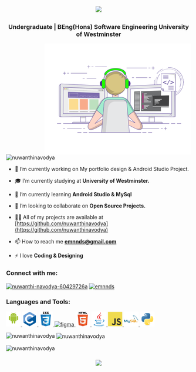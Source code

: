 <h1 align="center">
    <img src="https://readme-typing-svg.herokuapp.com/?font=Righteous&size=35&center=true&vCenter=true&width=650&height=70&duration=5000&lines=Hi+👋,+I'm+Nuwanthi+Navodya+De+Seram;" />
</h1>
<h3 align="center">Undergraduate | BEng(Hons) Software Engineering University of Westminster</h3>
<img align="right" alt="Coding" width="400" src="https://raw.githubusercontent.com/devSouvik/devSouvik/master/gif3.gif">

<p align="left"> <img src="https://komarev.com/ghpvc/?username=nuwanthinavodya&label=Profile%20views&color=0e75b6&style=flat" alt="nuwanthinavodya" /> </p>

- 🔭 I’m currently working on My portfolio design & Android Studio Project.

- 🎓 I’m currently studying at **University of Westminster.**

- 🌱 I’m currently learning **Android Studio & MySql**

- 👯 I’m looking to collaborate on **Open Source Projects.**

- 👨‍💻 All of my projects are available at [https://github.com/nuwanthinavodya](https://github.com/nuwanthinavodya)

- 📫 How to reach me **emnnds@gmail.com**

- ⚡ I love **Coding & Designing**

<h3 align="left">Connect with me:</h3>
<p align="left">
<a href="https://linkedin.com/in/nuwanthi-navodya-60429726a" target="blank"><img align="center" src="https://raw.githubusercontent.com/rahuldkjain/github-profile-readme-generator/master/src/images/icons/Social/linked-in-alt.svg" alt="nuwanthi-navodya-60429726a" height="30" width="40" /></a>
<a href="https://www.hackerrank.com/emnnds" target="blank"><img align="center" src="https://raw.githubusercontent.com/rahuldkjain/github-profile-readme-generator/master/src/images/icons/Social/hackerrank.svg" alt="emnnds" height="30" width="40" /></a>
</p>

<h3 align="left">Languages and Tools:</h3>
<p align="left"> <a href="https://developer.android.com" target="_blank" rel="noreferrer"> <img src="https://raw.githubusercontent.com/devicons/devicon/master/icons/android/android-original-wordmark.svg" alt="android" width="40" height="40"/> </a> <a href="https://www.cprogramming.com/" target="_blank" rel="noreferrer"> <img src="https://raw.githubusercontent.com/devicons/devicon/master/icons/c/c-original.svg" alt="c" width="40" height="40"/> </a> <a href="https://www.w3schools.com/css/" target="_blank" rel="noreferrer"> <img src="https://raw.githubusercontent.com/devicons/devicon/master/icons/css3/css3-original-wordmark.svg" alt="css3" width="40" height="40"/> </a> <a href="https://www.figma.com/" target="_blank" rel="noreferrer"> <img src="https://www.vectorlogo.zone/logos/figma/figma-icon.svg" alt="figma" width="40" height="40"/> </a> <a href="https://www.w3.org/html/" target="_blank" rel="noreferrer"> <img src="https://raw.githubusercontent.com/devicons/devicon/master/icons/html5/html5-original-wordmark.svg" alt="html5" width="40" height="40"/> </a> <a href="https://www.java.com" target="_blank" rel="noreferrer"> <img src="https://raw.githubusercontent.com/devicons/devicon/master/icons/java/java-original.svg" alt="java" width="40" height="40"/> </a> <a href="https://developer.mozilla.org/en-US/docs/Web/JavaScript" target="_blank" rel="noreferrer"> <img src="https://raw.githubusercontent.com/devicons/devicon/master/icons/javascript/javascript-original.svg" alt="javascript" width="40" height="40"/> </a> <a href="https://www.mysql.com/" target="_blank" rel="noreferrer"> <img src="https://raw.githubusercontent.com/devicons/devicon/master/icons/mysql/mysql-original-wordmark.svg" alt="mysql" width="40" height="40"/> </a> <a href="https://www.python.org" target="_blank" rel="noreferrer"> <img src="https://raw.githubusercontent.com/devicons/devicon/master/icons/python/python-original.svg" alt="python" width="40" height="40"/> </a> </p>

<p><img align="left" src="https://github-readme-stats.vercel.app/api/top-langs?username=nuwanthinavodya&show_icons=true&locale=en&layout=compact" alt="nuwanthinavodya" /></p>

<p>&nbsp;<img align="center" src="https://github-readme-stats.vercel.app/api?username=nuwanthinavodya&show_icons=true&locale=en" alt="nuwanthinavodya" /></p>

<p><img align="center" src="https://github-readme-streak-stats.herokuapp.com/?user=nuwanthinavodya&" alt="nuwanthinavodya" /></p>

<h3 align="center">
    <img src="https://readme-typing-svg.herokuapp.com/?font=Righteous&size=25&center=true&vCenter=true&width=610&height=70&duration=4000&lines=Thanks+for+visiting!+✌️;">
</h3>

<br/>
